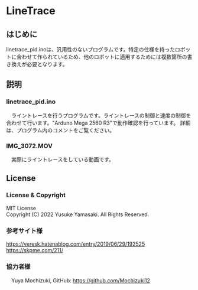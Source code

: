 # LineTrace
## はじめに
linetrace_pid.inoは、汎用性のないプログラムです。特定の仕様を持ったロボットに合わせて作られているため、他のロボットに適用するためには複数箇所の書き換えが必要となります。

## 説明
### linetrace_pid.ino
　ライントレースを行うプログラムです。ライントレースの制御と速度の制御を合わせて行います。"Arduno Mega 2560 R3"で動作確認を行っています。  詳細は、プログラム内のコメントをご覧ください。
### IMG_3072.MOV
　実際にライントレースをしている動画です。  

## License
### License & Copyright
  MIT License  
  Copyright (C) 2022 Yusuke Yamasaki. All Rights Reserved.
### 参考サイト様
  https://veresk.hatenablog.com/entry/2019/06/29/192525  
  https://skpme.com/211/
### 協力者様
　Yuya Mochizuki, GitHub: https://github.com/Mochizuki12
